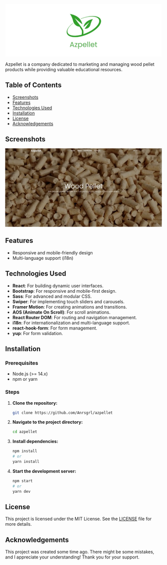 ![Azpellet Logo](./src/assets/images/banner.webp)

Azpellet is a company dedicated to marketing and managing wood pellet products while providing valuable educational resources.

## Table of Contents

- [Screenshots](#screenshots)
- [Features](#features)
- [Technologies Used](#technologies-used)
- [Installation](#installation)
- [License](#license)
- [Acknowledgements](#acknowledgements)

## Screenshots

![Homepage Screenshot](./public/screenshot.webp)

## Features

- Responsive and mobile-friendly design
- Multi-language support (i18n)

## Technologies Used

- **React**: For building dynamic user interfaces.
- **Bootstrap**: For responsive and mobile-first design.
- **Sass**: For advanced and modular CSS.
- **Swiper**: For implementing touch sliders and carousels.
- **Framer Motion**: For creating animations and transitions.
- **AOS (Animate On Scroll)**: For scroll animations.
- **React Router DOM**: For routing and navigation management.
- **i18n**: For internationalization and multi-language support.
- **react-hook-form**: For form management.
- **yup**: For form validation.

## Installation

### Prerequisites

- Node.js (>= 14.x)
- npm or yarn

### Steps

1. **Clone the repository:**

   ```sh
   git clone https://github.com/Anrsgrl/azpellet
   ```

2. **Navigate to the project directory:**

   ```sh
   cd azpellet
   ```

3. **Install dependencies:**

   ```sh
   npm install
   # or
   yarn install
   ```

4. **Start the development server:**

   ```sh
   npm start
   # or
   yarn dev
   ```

## License

This project is licensed under the MIT License. See the [LICENSE](LICENSE) file for more details.

## Acknowledgements

This project was created some time ago. There might be some mistakes, and I appreciate your understanding! Thank you for your support.
